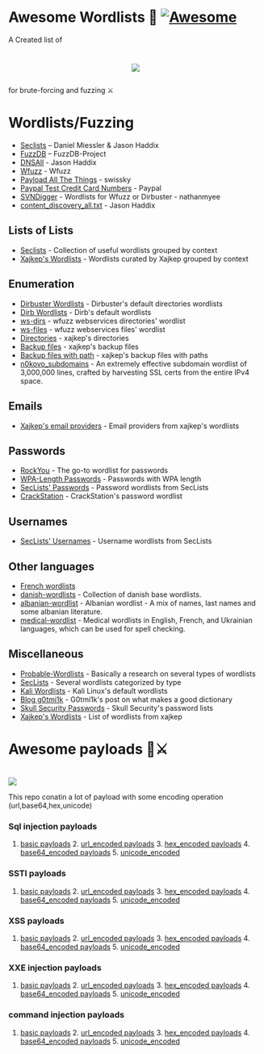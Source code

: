 # Awesome Wordlists 📓 [![Awesome](https://awesome.re/badge.svg)](https://awesome.re)
A Created list of <h1 align="center">
<img src="https://readme-typing-svg.herokuapp.com?font=ubuntu&color=%23B335F7&size=22&vCenter=true&height=40&lines=Awesome+Wordlists%F0%9F%98%80">
</h1>  for brute-forcing and fuzzing ⚔️

# Wordlists/Fuzzing

* [Seclists](https://github.com/danielmiessler/SecLists) – Daniel Miessler & Jason Haddix
* [FuzzDB](https://github.com/fuzzdb-project/fuzzdb) – FuzzDB-Project
* [DNSAll](https://gist.github.com/jhaddix/86a06c5dc309d08580a018c66354a056) - Jason Haddix
* [Wfuzz](https://github.com/xmendez/wfuzz/tree/master/wordlist) - Wfuzz
* [Payload All The Things](https://github.com/swisskyrepo/PayloadsAllTheThings) - swissky
* [Paypal Test Credit Card Numbers](https://www.paypalobjects.com/en_US/vhelp/paypalmanager_help/credit_card_numbers.htm) - Paypal
* [SVNDigger](https://github.com/nathanmyee/SVNDigger) - Wordlists for Wfuzz or Dirbuster - nathanmyee
* [content_discovery_all.txt](https://gist.github.com/jhaddix/b80ea67d85c13206125806f0828f4d10) - Jason Haddix


## Lists of Lists
- [Seclists](https://github.com/danielmiessler/SecLists) - Collection of useful wordlists grouped by context
- [Xajkep's Wordlists](https://github.com/xajkep/wordlists) - Wordlists curated by Xajkep grouped by context

## Enumeration
- [Dirbuster Wordlists](https://github.com/3ndG4me/KaliLists/tree/master/dirbuster) - Dirbuster's default directories wordlists
- [Dirb Wordlists](https://github.com/3ndG4me/KaliLists/tree/master/dirb) - Dirb's default wordlists
- [ws-dirs](https://github.com/3ndG4me/KaliLists/blob/master/wfuzz/webservices/ws-dirs.txt) - wfuzz webservices directories' wordlist
- [ws-files](https://github.com/3ndG4me/KaliLists/blob/master/wfuzz/webservices/ws-files.txt) - wfuzz webservices files' wordlist
- [Directories](https://github.com/xajkep/wordlists/blob/master/discovery/directory_only_one.small.txt) - xajkep's directories
- [Backup files](https://github.com/xajkep/wordlists/blob/master/discovery/backup_files_only.txt) - xajkep's backup files
- [Backup files with path](https://github.com/xajkep/wordlists/blob/master/discovery/backup_files_with_path.txt) - xajkep's backup files with paths
- [n0kovo_subdomains](https://github.com/n0kovo/n0kovo_subdomains) - An extremely effective subdomain wordlist of 3,000,000 lines, crafted by harvesting SSL certs from the entire IPv4 space.

## Emails
- [Xajkep's email providers](https://github.com/xajkep/wordlists/blob/master/misc/email_free_providers.txt) - Email providers from xajkep's wordlists

## Passwords
- [RockYou](https://www.google.com/url?sa=t&rct=j&q=&esrc=s&source=web&cd=4&ved=2ahUKEwj1z-bXsfzkAhVgGbkGHfV9AMsQFjADegQIARAB&url=https%3A%2F%2Fgithub.com%2Fbrannondorsey%2Fnaive-hashcat%2Freleases%2Fdownload%2Fdata%2Frockyou.txt&usg=AOvVaw3snAERl1mU6Ccr4WFEazBd) - The go-to wordlist for passwords
- [WPA-Length Passwords](https://github.com/berzerk0/Probable-Wordlists/tree/master/Real-Passwords/WPA-Length) - Passwords with WPA length
- [SecLists' Passwords](https://github.com/danielmiessler/SecLists/tree/master/Passwords) - Password wordlists from SecLists
- [CrackStation](https://crackstation.net/crackstation-wordlist-password-cracking-dictionary.htm) - CrackStation's password wordlist

## Usernames
- [SecLists' Usernames](https://github.com/danielmiessler/SecLists/tree/master/Usernames) - Username wordlists from SecLists

## Other languages
- [French wordlists](https://github.com/clem9669/wordlists)
- [danish-wordlists](https://github.com/n0kovo/danish-wordlists) - Collection of danish base wordlists.
- [albanian-wordlist](https://github.com/its0x08/albanian-wordlist) - Albanian wordlist - A mix of names, last names and some albanian literature.
- [medical-wordlist](https://github.com/theophpo/medical-wordlist) - Medical wordlists in English, French, and Ukrainian languages, which can be used for spell checking.

## Miscellaneous
- [Probable-Wordlists](https://github.com/berzerk0/Probable-Wordlists) - Basically a research on several types of wordlists
- [SecLists](https://github.com/danielmiessler/SecLists) - Several wordlists categorized by type
- [Kali Wordlists](https://github.com/3ndG4me/KaliLists) - Kali Linux's default wordlists
- [Blog g0tmi1k](http://blog.g0tmi1k.com/2011/06/dictionaries-wordlists/) - G0tmi1k's post on what makes a good dictionary
- [Skull Security Passwords](https://wiki.skullsecurity.org/Passwords) - Skull Security's password lists
- [Xajkep's Wordlists](https://github.com/xajkep/wordlists) - List of wordlists from xajkep

# Awesome payloads 📓⚔️ <h1 align="center">
<img src="https://readme-typing-svg.herokuapp.com?font=ubuntu&color=%23B335F7&size=22&vCenter=true&height=40&lines=Awesome+payloads%F0%9F%98%80">


This repo conatin a lot of payload  with some encoding operation (url,base64,hex,unicode)
### Sql injection payloads 
1. [basic payloads](https://github.com/Az0x7/payloadforall/blob/main/Sql%20injection/SQL%20payload%20.txt)                                                                                                      2. [url_encoded payloads](https://github.com/Az0x7/payloadforall/blob/main/Sql%20injection/url_encoded.txt)                                                                                                   3. [hex_encoded payloads](https://github.com/Az0x7/payloadforall/blob/main/Sql%20injection/hex_encoded.txt)                                                                                                     4. [base64_encoded payloads](https://github.com/Az0x7/payloadforall/blob/main/Sql%20injection/base64_encoded.txt)                                                                                             5. [unicode_encoded](https://github.com/Az0x7/payloadforall/blob/main/Sql%20injection/unicode_encoded.txt)       

### SSTI payloads
1. [basic payloads](https://github.com/Az0x7/payloadforall/blob/main/SSTI/ssti.txt)                                            2. [url_encoded payloads](https://github.com/Az0x7/payloadforall/blob/main/SSTI/url_encoded.txt)                                3. [hex_encoded payloads](https://github.com/Az0x7/payloadforall/blob/main/SSTI/hex_encoded.txt)                                4. [base64_encoded payloads](https://github.com/Az0x7/payloadforall/blob/main/SSTI/base64_encoded.txt)                          5. [unicode_encoded](https://github.com/Az0x7/payloadforall/blob/main/SSTI/unicode_encoded.txt)

### XSS payloads
1. [basic payloads](https://github.com/Az0x7/payloadforall/blob/main/XSS/xss.txt)                                                       2. [url_encoded payloads](https://github.com/Az0x7/payloadforall/blob/main/XSS/url_encoded.txt)                                         3. [hex_encoded payloads](https://github.com/Az0x7/payloadforall/blob/main/XSS/hex_encoded.txt)                                         4. [base64_encoded payloads](https://github.com/Az0x7/payloadforall/blob/main/XSS/base64_encoded.txt)                                   5. [unicode_encoded](https://github.com/Az0x7/payloadforall/blob/main/XSS/unicode_encoded.txt)    

### XXE injection payloads
1. [basic payloads](https://github.com/Az0x7/payloadforall/blob/main/XXE/xxe.txt)                                                       2. [url_encoded payloads](https://github.com/Az0x7/payloadforall/blob/main/XXE/url_encoded.txt)                                         3. [hex_encoded payloads](https://github.com/Az0x7/payloadforall/blob/main/XXE/hex_encoded.txt)                                         4. [base64_encoded payloads](https://github.com/Az0x7/payloadforall/blob/main/XXE/base64_encoded.txt)                                    5. [unicode_encoded](https://github.com/Az0x7/payloadforall/blob/main/XXE/unicode_encoded.txt)    

### command injection payloads
1. [basic payloads](https://github.com/Az0x7/payloadforall/blob/main/Command%20injection/command_injection.txt)                              2. [url_encoded payloads](https://github.com/Az0x7/payloadforall/blob/main/Command%20injection/url_encoded.txt)                              3. [hex_encoded payloads](https://github.com/Az0x7/payloadforall/blob/main/Command%20injection/hex_encoded.txt)                              4. [base64_encoded payloads](https://github.com/Az0x7/payloadforall/blob/main/Command%20injection/base64_encoded.txt)                        5. [unicode_encoded](https://github.com/Az0x7/payloadforall/blob/main/Command%20injection/unicode_encoded.txt)                             
